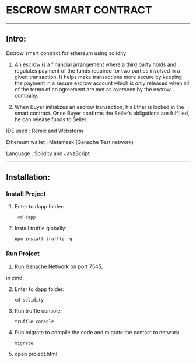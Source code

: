 # ESCROW SMART CONTRACT
***

## Intro:
Escrow smart contract for ethereum using solidity

1. An escrow is a financial arrangement where a third party holds and regulates payment of the funds required for two parties involved in a given transaction.
It helps make transactions more secure by keeping the payment in a secure escrow account which is only released when all of the terms of an agreement are met as overseen by the escrow company.


2. When Buyer initializes an escrow transaction, his Ether is locked in the smart contract. Once Buyer confirms the Seller’s obligations are fulfilled, he can release funds to Seller.

IDE used : Remix and Webstorm

Ethereum wallet : Metamask (Ganache Test network)


Language : Solidity and JavaScript
***

## Installation:
### Install Project
1. Enter to dapp folder:

    <code> cd dapp</code>


2. Install truffle globally:

    <code>npm install truffle -g</code>

### Run Project
1. Run Ganache Network on port 7545,

in cmd:


2. Enter to dapp folder:

    <code>cd solidity</code>

3. Run truffle console:

    <code>truffle console</code>

4. Run migrate to compile the code and migrate the contact to network

   <code>migrate</code>

5. open project.html
